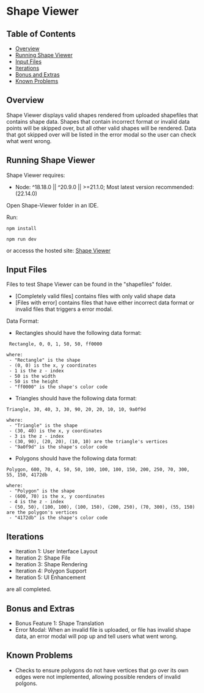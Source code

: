 # Shape Viewer

## Table of Contents

- [Overview](#overview)
- [Running Shape Viewer](#running-shape-viewer)
- [Input Files](#input-files)
- [Iterations](#iterations)
- [Bonus and Extras](#bonus-and-extras)
- [Known Problems](#known-problems)

## Overview

Shape Viewer displays valid shapes rendered from uploaded shapefiles that contains shape data.
Shapes that contain incorrect format or invalid data points will be skipped over, but all other valid shapes will be rendered. Data that got skipped over will be listed in the error modal so the user can check what went wrong.

## Running Shape Viewer
Shape Viewer requires: 
 - Node: ^18.18.0 || ^20.9.0 || >=21.1.0;  Most latest version recommended: (22.14.0)

Open Shape-Viewer folder in an IDE.

 Run:
```
npm install
```
```
npm run dev
```
 or accesss the hosted site: [Shape Viewer](https://cmsalmon.github.io/shape-viewer/) 

## Input Files
Files to test Shape Viewer can be found in the "shapefiles" folder.
 - [Completely valid files] contains files with only valid shape data
 - [Files with error] contains files that have either incorrect data format or invalid files that triggers a error modal.

 Data Format: 
  - Rectangles should have the following data format:
```
 Rectangle, 0, 0, 1, 50, 50, ff0000
```
    where:
     - "Rectangle" is the shape
     - (0, 0) is the x, y coordinates
     - 1 is the z - index
     - 50 is the width
     - 50 is the height
     - "ff0000" is the shape's color code

 - Triangles should have the following data format:
```
Triangle, 30, 40, 3, 30, 90, 20, 20, 10, 10, 9a0f9d
```
    where:
     - "Triangle" is the shape
     - (30, 40) is the x, y coordinates
     - 3 is the z - index
     - (30, 90), (20, 20), (10, 10) are the triangle's vertices
     - "9a0f9d" is the shape's color code

 - Polygons should have the following data format:
```
Polygon, 600, 70, 4, 50, 50, 100, 100, 100, 150, 200, 250, 70, 300, 55, 150, 4172db
```
    where:
     - "Polygon" is the shape
     - (600, 70) is the x, y coordinates
     - 4 is the z - index
     - (50, 50), (100, 100), (100, 150), (200, 250), (70, 300), (55, 150) are the polygon's vertices
     - "4172db" is the shape's color code

## Iterations
 - Iteration 1: User Interface Layout
 - Iteration 2: Shape File
 - Iteration 3: Shape Rendering
 - Iteration 4: Polygon Support
 - Iteration 5: UI Enhancement

 are all completed.

## Bonus and Extras
 - Bonus Feature 1: Shape Translation
 - Error Modal: When an invalid file is uploaded, or file has invalid shape data, an error modal will pop up and tell users what went wrong.

## Known Problems
 - Checks to ensure polygons do not have vertices that go over its own edges were not implemented, allowing possible renders of invalid polgons.
 